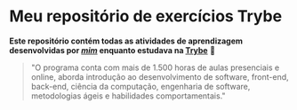 # Meu repositório de exercícios Trybe

**Este repositório contém todas as atividades de aprendizagem desenvolvidas por _[mim](LinkDoSeuLinkedinAqui)_ enquanto estudava na [Trybe](https://www.betrybe.com/)** 🚀

>"O programa conta com mais de 1.500 horas de aulas presenciais e online, aborda introdução ao desenvolvimento de software, front-end, back-end, ciência da computação, engenharia de software, metodologias ágeis e habilidades comportamentais."
